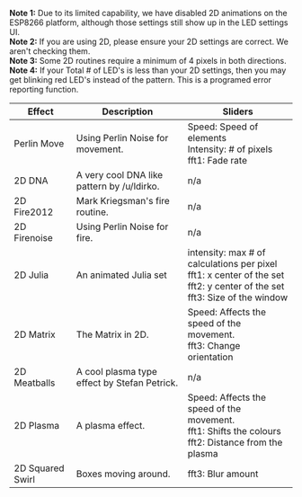 **Note 1:** Due to its limited capability, we have disabled 2D animations on the ESP8266 platform, although those settings still show up in the LED settings UI.  
**Note 2:** If you are using 2D, please ensure your 2D settings are correct. We aren't checking them.  
**Note 3:** Some 2D routines require a minimum of 4 pixels in both directions.  
**Note 4:** If your Total # of LED's is less than your 2D settings, then you may get blinking red LED's instead of the pattern. This is a programed error reporting function.


| Effect | Description | Sliders
| --- | --- | ---
| Perlin Move | Using Perlin Noise for movement. | Speed: Speed of elements<br/>Intensity: # of pixels<br />fft1: Fade rate
| 2D DNA | A very cool DNA like pattern by /u/ldirko. | n/a
| 2D Fire2012 | Mark Kriegsman's fire routine. | n/a
| 2D Firenoise | Using Perlin Noise for fire. | n/a
| 2D Julia | An animated Julia set | intensity: max # of calculations per pixel <br /> fft1: x center of the set <br /> fft2: y center of the set <br /> fft3: Size of the window
| 2D Matrix | The Matrix in 2D. | Speed: Affects the speed of the movement. <br /> fft3: Change orientation
| 2D Meatballs | A cool plasma type effect by Stefan Petrick. | n/a
| 2D Plasma | A plasma effect. | Speed: Affects the speed of the movement. <br />  fft1: Shifts the colours <br />fft2: Distance from the plasma
| 2D Squared Swirl | Boxes moving around. | fft3: Blur amount
